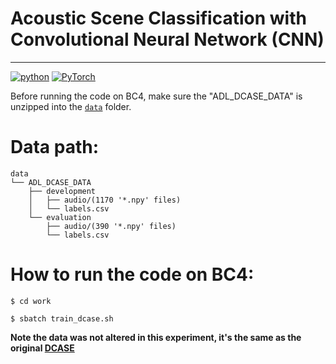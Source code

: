 # Acoustic Scene Classification with Convolutional Neural Network (CNN)
-----------------------------------------------------------------------------------
[![python](https://img.shields.io/badge/python-3.7.3-blue?style=plastic&logo=python)](https://www.python.org/downloads/release/python-373/)
[![PyTorch](https://img.shields.io/badge/PyTorch-1.10-orange?logo=PyTorch)](https://github.com/pytorch/pytorch/releases/tag/v1.10.0)

Before running the code on BC4, make sure the "ADL_DCASE_DATA" is unzipped into the [`data`](data) folder.
# Data path:
```
data
└── ADL_DCASE_DATA
    ├── development
    │   ├── audio/(1170 '*.npy' files)
    │   └── labels.csv
    └── evaluation
        ├── audio/(390 '*.npy' files)
        └── labels.csv
 ```       
# How to run the code on BC4:
`$ cd work`

`$ sbatch train_dcase.sh`





**Note the data was not altered in this experiment, it's the same as the original [DCASE](http://dcase.community/challenge2017/download)**
